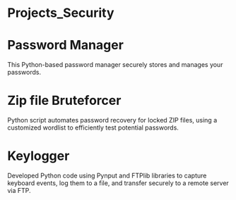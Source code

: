 # Projects_Security


# Password Manager

This Python-based password manager securely stores and manages your passwords.


# Zip file Bruteforcer

Python script automates password recovery for locked ZIP files, using a customized wordlist to efficiently test potential passwords.


# Keylogger

Developed Python code using Pynput and FTPlib libraries to capture keyboard events, log them to a file, and transfer securely to a remote server via FTP.
